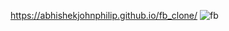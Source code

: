 https://abhishekjohnphilip.github.io/fb_clone/
![fb](https://user-images.githubusercontent.com/66247691/231452175-5fbcc1ff-32be-4a8d-84c7-fdd941241eaf.png)
